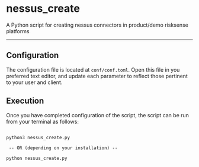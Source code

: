 # nessus_create
A Python script for creating nessus connectors in product/demo risksense platforms

----

## Configuration
The configuration file is located at `conf/conf.toml`. Open this file
in you preferred text editor, and update each parameter to reflect those
pertinent to your user and client.


## Execution
Once you have completed configuration of the script, the script can be run from your
terminal as follows:

```commandline

python3 nessus_create.py

 -- OR (depending on your installation) --

python nessus_create.py

```